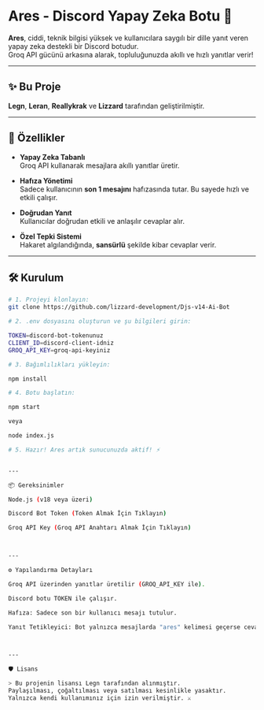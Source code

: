 #  Ares - Discord Yapay Zeka Botu 🤖

**Ares**, ciddi, teknik bilgisi yüksek ve kullanıcılara saygılı bir dille yanıt veren yapay zeka destekli bir Discord botudur.  
Groq API gücünü arkasına alarak, topluluğunuzda akıllı ve hızlı yanıtlar verir!

---

## ✨ Bu Proje

**Legn**, **Leran**, **Reallykrak** ve **Lizzard** tarafından geliştirilmiştir.

---

## 🚀 Özellikler

- **Yapay Zeka Tabanlı**  
  Groq API kullanarak mesajlara akıllı yanıtlar üretir.

- **Hafıza Yönetimi**  
  Sadece kullanıcının **son 1 mesajını** hafızasında tutar. Bu sayede hızlı ve etkili çalışır.

- **Doğrudan Yanıt**  
  Kullanıcılar doğrudan etkili ve anlaşılır cevaplar alır.

- **Özel Tepki Sistemi**  
  Hakaret algılandığında, **sansürlü** şekilde kibar cevaplar verir.

---

## 🛠️ Kurulum
```bash
# 1. Projeyi klonlayın:
git clone https://github.com/lizzard-development/Djs-v14-Ai-Bot

# 2. .env dosyasını oluşturun ve şu bilgileri girin:

TOKEN=discord-bot-tokenunuz
CLIENT_ID=discord-client-idniz
GROQ_API_KEY=groq-api-keyiniz

# 3. Bağımlılıkları yükleyin:

npm install

# 4. Botu başlatın:

npm start

veya

node index.js

# 5. Hazır! Ares artık sunucunuzda aktif! ⚡


---

📦 Gereksinimler

Node.js (v18 veya üzeri)

Discord Bot Token (Token Almak İçin Tıklayın)

Groq API Key (Groq API Anahtarı Almak İçin Tıklayın)



---

⚙️ Yapılandırma Detayları

Groq API üzerinden yanıtlar üretilir (GROQ_API_KEY ile).

Discord botu TOKEN ile çalışır.

Hafıza: Sadece son bir kullanıcı mesajı tutulur.

Yanıt Tetikleyici: Bot yalnızca mesajlarda "ares" kelimesi geçerse cevap verir.



---

🛡️ Lisans

> Bu projenin lisansı Legn tarafından alınmıştır.
Paylaşılması, çoğaltılması veya satılması kesinlikle yasaktır.
Yalnızca kendi kullanımınız için izin verilmiştir. ⚔️
